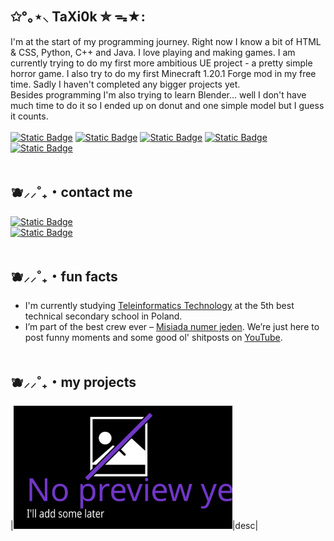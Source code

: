 <style>
  table, th, td {
    border-collapse:collapse;
    border:0px solid transparent;
  }
</style>

## ✩°｡⋆⸜ TaXi0k ✮ ᯓ★:
I'm at the start of my programming journey. Right now I know a bit of HTML & CSS, Python, C++ and Java. I love playing and making games. I am currently trying to do my first more ambitious UE project - a pretty simple horror game. I also try to do my first Minecraft 1.20.1 Forge mod in my free time. Sadly I haven't completed any bigger projects yet. <br>
Besides programming I'm also trying to learn Blender... well I don't have much time to do it so I ended up on donut and one simple model but I guess it counts. <br><br>
<a href="https://www.youtube.com/channel/UC8ZzXymGLiocWnd9ZMeTPAw/featured">![Static Badge](https://img.shields.io/badge/YouTube-%23db00ff?style=for-the-badge&logo=youtube&logoColor=white)</a>
<a href="https://www.instagram.com/taxi0k/">![Static Badge](https://img.shields.io/badge/Instagram-%23ae2ce1?style=for-the-badge&logo=instagram&logoColor=white)</a>
<a href="https://steamcommunity.com/id/TaXi0k/">![Static Badge](https://img.shields.io/badge/Steam%20Community-%238634c1?style=for-the-badge&logo=steam&logoColor=white)</a>
<a href="https://twitch.tv/taxi0k">![Static Badge](https://img.shields.io/badge/Twitch-%2364349e?style=for-the-badge&logo=twitch&logoColor=white)</a>
<a href="https://linktr.ee/taxi0k">![Static Badge](https://img.shields.io/badge/More%20links-%23472f79?style=for-the-badge&logo=linktree&logoColor=white)</a>
<br><br>



## 🫐⸝⸝˚₊・contact me

<a href="https://discord.com/users/748861794637971547">![Static Badge](https://img.shields.io/badge/Text%20me%20on%20discord-%23a00cdb?style=for-the-badge&logo=Discord&logoColor=Ffffff&labelColor=%238a0dc9)</a><br>
<a href="https://www.instagram.com/taxi0k/">![Static Badge](https://img.shields.io/badge/Message%20me%20on%20instagram-%23620ba4?style=for-the-badge&logo=Instagram&logoColor=Ffffff&labelColor=%234f0891)</a>
<br><br>



## 🫐⸝⸝˚₊・fun facts

- I'm currently studying <a href="https://pl.m.wikipedia.org/wiki/Technik_teleinformatyk">Teleinformatics Technology</a> at the 5th best technical secondary school in Poland.
- I’m part of the best crew ever – <a href="https://linktr.ee/misiadanumerjeden">Misiada numer jeden</a>. We’re just here to post funny moments and some good ol' shitposts on [YouTube](https://youtube.com/@misiadanumer1?si=KgymS_SF5ZK-UM5O).
<br><br>

## 🫐⸝⸝˚₊・my projects


|<img src="./noimage.svg" height=auto width=350>|desc|
